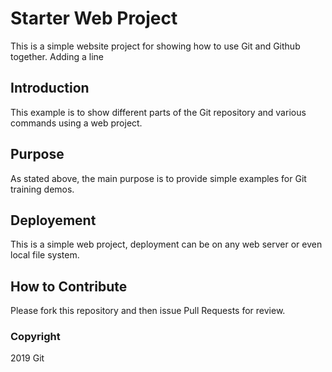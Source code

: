 # Starter Web Project

This is a simple website project for showing how to use Git and Github together. Adding a line

## Introduction

This example is to show different parts of the Git repository and various commands using a web project.

## Purpose

As stated above, the main purpose is to provide simple examples for Git training demos.

## Deployement

This is a simple web project, deployment can be on any web server or even local file system.

## How to Contribute

Please fork this repository and then issue Pull Requests for review.

### Copyright
2019 Git
